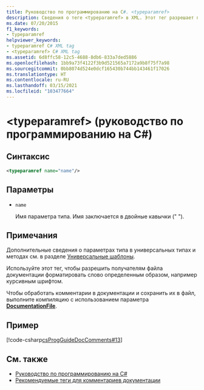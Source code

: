 ```yaml
---
title: Руководство по программированию на C#. <typeparamref>
description: Сведения о теге <typeparamref> в XML. Этот тег разрешает получателям файла документации форматировать слово определенным образом, например курсивным шрифтом.
ms.date: 07/20/2015
f1_keywords:
- typeparamref
helpviewer_keywords:
- typeparamref C# XML tag
- <typeparamref> C# XML tag
ms.assetid: 6d8ffc58-12c5-4688-8db6-833a7ded5886
ms.openlocfilehash: 1bb9a73f4122f3b9d521565a7172a9b8f75f7a98
ms.sourcegitcommit: 0bb8074d524e0dcf165430b744bb143461f17026
ms.translationtype: HT
ms.contentlocale: ru-RU
ms.lasthandoff: 03/15/2021
ms.locfileid: "103477664"
---
```

# <a name="typeparamref-c-programming-guide"></a>\<typeparamref> (руководство по программированию на C#)

## <a name="syntax"></a>Синтаксис

```xml
<typeparamref name="name"/>
```

## <a name="parameters"></a>Параметры

- `name`

  Имя параметра типа. Имя заключается в двойные кавычки (" ").

## <a name="remarks"></a>Примечания

Дополнительные сведения о параметрах типа в универсальных типах и методах см. в разделе [Универсальные шаблоны](../generics/index.md).

Используйте этот тег, чтобы разрешить получателям файла документации форматировать слово определенным образом, например курсивным шрифтом.

Чтобы обработать комментарии в документации и сохранить их в файл, выполните компиляцию с использованием параметра [**DocumentationFile**](../../language-reference/compiler-options/output.md#documentationfile).

## <a name="example"></a>Пример

[!code-csharp[csProgGuideDocComments#13](~/samples/snippets/csharp/VS_Snippets_VBCSharp/csProgGuideDocComments/CS/DocComments.cs#13)]

## <a name="see-also"></a>См. также

- [Руководство по программированию на C#](../index.md)
- [Рекомендуемые теги для комментариев документации](./recommended-tags-for-documentation-comments.md)
